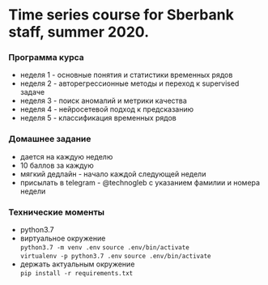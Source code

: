# Time series course for Sberbank staff, summer 2020.
 
### Программа курса
* неделя 1 - основные понятия и статистики временных рядов
* неделя 2 - авторегрессионные методы и переход к supervised задаче
* неделя 3 - поиск аномалий и метрики качества
* неделя 4 - нейросетевой подход к предсказанию
* неделя 5 - классификация временных рядов

### Домашнее задание
* дается на каждую неделю
* 10 баллов за каждую
* мягкий дедлайн - начало каждой следующей недели
* присылать в telegram - @technogleb с указанием фамилии и номера недели

### Технические моменты
* python3.7
* виртуальное окружение  
`python3.7 -m venv .env`
`source .env/bin/activate`  
`virtualenv -p python3.7 .env` `source .env/bin/activate`
* держать актуальным окружение  
`pip install -r requirements.txt`
